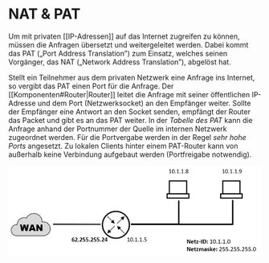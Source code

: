 # NAT & PAT
Um mit privaten [[IP-Adressen]] auf das Internet zugreifen zu können, müssen die Anfragen übersetzt und weitergeleitet werden. Dabei kommt das PAT („Port Address Translation”) zum Einsatz, welches seinen Vorgänger, das NAT („Network Address Translation”), abgelöst hat.

Stellt ein Teilnehmer aus dem privaten Netzwerk eine Anfrage ins Internet, so vergibt das PAT einen Port für die Anfrage. Der [[Komponenten#Router|Router]] leitet die Anfrage mit seiner öffentlichen IP-Adresse und dem Port (Netzwerksocket) an den Empfänger weiter. Sollte der Empfänger eine Antwort an den Socket senden, empfängt der Router das Packet und gibt es an das PAT weiter. In der *Tabelle des PAT* kann die Anfrage anhand der Portnummer der Quelle im internen Netzwerk zugeordnet werden. Für die Portvergabe werden in der Regel *sehr hohe Ports* angesetzt. Zu lokalen Clients hinter einem PAT-Router kann von außerhalb keine Verbindung aufgebaut werden (Portfreigabe notwendig).

![](../_Medien/NAT_PAT.png)
